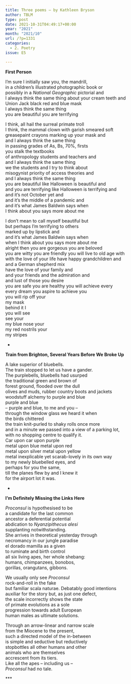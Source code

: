 ```yaml
---
title: Three poems – by Kathleen Bryson
author: TBLM
type: post
date: 2021-10-31T04:49:17+00:00
year: "2021"
month: "2021/10"
url: /?p=1331
categories:
  - 2. Poetry
issue: E5

---
```

**First Person**

I’m sure I initially saw you, the mandrill,  
in a children’s illustrated photographic book or  
possibly in a _National Geographic_ pictorial and  
I always think the same thing about your cream teeth and  
Union Jack black red and blue mask  
I always think the same thing  
you are beautiful you are terrifying

I think, all hail the surreal primate troll  
I think, the mammal clown with garish smeared soft  
greasepaint crayons marking up your mask and  
and I always think the same thing  
in passing grades of As, Bs, 70%, firsts  
you stalk the textbooks  
of anthropology students and teachers and  
and I always think the same thing  
we the students and I try to think about  
misogynist priority of access theories and  
and I always think the same thing  
you are beautiful like Halloween is beautiful and  
and you are terrifying like Halloween is terrifying and  
and it’s not October yet and  
and it’s the middle of a pandemic and  
and it’s what James Baldwin says when  
I think about you says more about me

I don’t mean to call myself beautiful but  
but perhaps I’m terrifying to others  
marked up by lipstick and  
and it’s what James Baldwin says when  
when I think about you says more about me  
alright then you are gorgeous you are beloved  
you are witty you are friendly you will live to old age with  
with the love of your life have happy grandchildren and  
and a German shepherd mix  
have the love of your family and  
and your friends and the admiration and  
and lust of those you desire  
you are safe you are healthy you will achieve every  
every dream you aspire to achieve you  
you will rip off your  
my mask  
behind it I  
you will see  
see your  
my blue nose your  
my red nostrils your  
my stripes

*

**Train from Brighton, Several Years Before We Broke Up**

A lake superior of bluebells.  
The train stopped to let us have a gander.  
The purplebells, bluebells had usurped  
the traditional green and brown of  
forest ground, flooded over the dull  
olives and muds, rubber country boots and jackets  
woodstuff alchemy to purple and blue  
purple and blue  
– purple and blue, to me and you –  
through the window glass we heard it when  
the birds chittered  
the train knit-purled to shaky rolls once more  
and in a minute we passed into a view of a parking lot,  
with no shopping centre to qualify it.  
Car upon car upon purple  
metal upon blue metal upon red  
metal upon silver metal upon yellow  
metal inexplicable yet scarab-lovely in its own way  
to my newly bluebelled eyes, and  
perhaps for you the same,  
till the planes flew by and I knew it  
for the airport lot it was.

*

**I’m Definitely Missing the Links Here**

_Proconsul_ is hypothesised to be  
a candidate for the last common  
ancestor a deferential potential  
abdication to _Nyanzipithecus alesi_  
supplanting notwithstanding.  
She arrives in theoretical yesterday through  
necromancy in our jungle paradise  
el dorado mamilla as a given  
to ruminate and birth control  
all six living apes, her whole shebang:  
humans, chimpanzees, bonobos,  
gorillas, orangutans, gibbons.

We usually only see _Proconsul_  
rock-and-roll in the fake  
but familiar scala naturae. Debatably good intentions  
auxiliar for the story but, as just one defect,  
the scale incorrectly shows the state  
of primate evolutions as a sole  
progression towards adult European  
human males as ultimate solutions.

Through an arrow-linear and narrow scale  
from the Miocene to the present,  
such a directed model of the in-between  
is simple and seductive but reductively  
stopbottles all other humans and other  
animals who are themselves  
accrescent from its tiers.  
Like all the apes – including us –  
_Proconsul_ had no tale.

\***